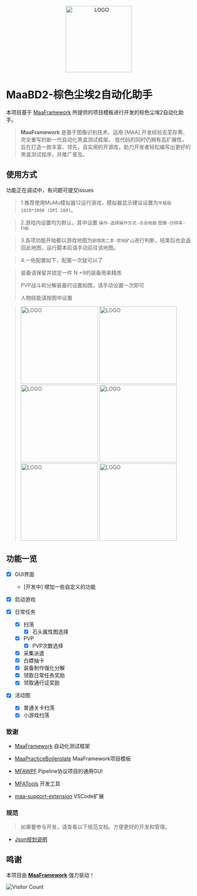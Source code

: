 <!-- markdownlint-disable MD033 MD041 -->
<p align="center">
  <img alt="LOGO" src="https://github.com/JZPPP/MaaBD2/blob/main/logo.png" width="180" height="180" />
</p>

# MaaBD2-棕色尘埃2自动化助手

</div>

本项目基于 [MaaFramework](https://github.com/MaaXYZ/MaaFramework) 所提供的项目模板进行开发的棕色尘埃2自动化助手。

> **MaaFramework** 是基于图像识别技术、运用 [MAA] 开发经验去芜存菁、完全重写的新一代自动化黑盒测试框架。
> 低代码的同时仍拥有高扩展性，旨在打造一款丰富、领先、且实用的开源库，助力开发者轻松编写出更好的黑盒测试程序，并推广普及。




## 使用方式

 
  功能正在调试中，有问题可提交issues

 > 1.推荐使用MuMu模拟器12运行游戏，模拟器显示建议设置为`平板版 1920*1080 (DPI 280)`。

 > 2.游戏内设置均为默认，其中设置 `操作-选择操作方式-点击地面` `图像-分辨率-FHD`

 > 3.各项功能开始都以游戏地图为`剧情第二本-禁地矿山`进行判断，结束后也会返回此地图，运行脚本前请手动前往该地图。

 > 4.一些配置如下，配置一次就可以了

 > 装备请保留并锁定一件 N +9的装备用来精炼
>
> PVP战斗和分解装备的设置如图，请手动设置一次即可
>
> 人物技能请按图中设置

 > <img alt="LOGO" src="https://github.com/JZPPP/MaaBD2/blob/main/1.png"  width="210px"/>
 > <img alt="LOGO" src="https://github.com/JZPPP/MaaBD2/blob/main/2.png"  width="210px"/>
 > <img alt="LOGO" src="https://github.com/JZPPP/MaaBD2/blob/main/3.png"  width="210px"/>
 > <img alt="LOGO" src="https://github.com/JZPPP/MaaBD2/blob/main/4.png"  width="210px"/>
 > <img alt="LOGO" src="https://github.com/JZPPP/MaaBD2/blob/main/5.png"  width="210px"/>
 > <img alt="LOGO" src="https://github.com/JZPPP/MaaBD2/blob/main/6.png"  width="210px"/>
 

## 功能一览

* [X] GUI界面 
  * [开发中] 增加一些自定义的功能

* [X] 启动游戏 

* [X] 日常任务
  * [X] 扫荡
    * [X] 石头属性图选择 
  * [X] PVP
    * [X] PVP次数选择
  * [X] 采集派遣 
  * [X] 白嫖抽卡 
  * [X] 装备制作强化分解 
  * [X] 领取日常任务奖励 
  * [X] 领取通行证奖励 

* [X] 活动图
  * [X] 普通关卡扫荡
  * [X] 小游戏扫荡

### 致谢

- [MaaFramework](https://github.com/MaaXYZ/MaaFramework) 自动化测试框架

- [MaaPracticeBoilerplate](https://github.com/MaaXYZ/MaaPracticeBoilerplate) MaaFramework项目模板

- [MFAWPF](https://github.com/SweetSmellFox/MFAWPF) Pipeline协议项目的通用GUI
- [MFATools](https://github.com/SweetSmellFox/MFATools) 开发工具
- [maa-support-extension](https://github.com/neko-para/maa-support-extension) VSCode扩展
### 规范
> 如果要参与开发，请查看以下规范文档。方便更好的开发和管理。

- [Json规划说明](/docs/Json文件说明.md)


## 鸣谢

本项目由 **[MaaFramework](https://github.com/MaaXYZ/MaaFramework)** 强力驱动！


![Visitor Count](https://profile-counter.glitch.me/JZPPP/count.svg)
